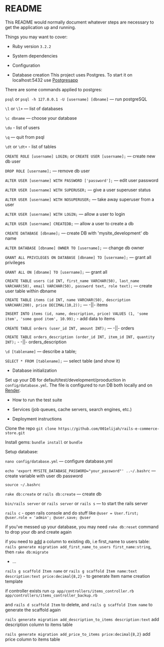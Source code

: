 # README

This README would normally document whatever steps are necessary to get the
application up and running.

Things you may want to cover:

* Ruby version `3.2.2`

* System dependencies

* Configuration

* Database creation
This project uses Postgres. To start it on localhost:5432 use [Postgresapp]('https://postgresapp.com/')

There are some commands applied to postgres:

`psql` or `psql -h 127.0.0.1 -U [username] [dbname]` — run postgreSQL

`\l` or `\l+` — list of databases

`\c dbname` — choose your database

`\du` - list of users

`\q` — quit from psql

`\dt` or `\dt+` - list of tables

`CREATE ROLE [username] LOGIN;` or `CREATE USER [username];` — create new db user

`DROP ROLE [username];` — remove db user

`ALTER USER [username] WITH PASSWORD ['password'];` — edit user password

`ALTER USER [username] WITH SUPERUSER;` — give a user superuser status

`ALTER USER [username] WITH NOSUPERUSER;` — take away superuser from a user

`ALTER USER [username] WITH LOGIN;` — allow a user to login

`ALTER USER [username] CREATEDB;` — allow a user to create a db

`CREATE DATABASE [dbname];` — create DB with 'mysite_development' db name

`ALTER DATABASE [dbname] OWNER TO [username];` — change db owner

`GRANT ALL PRIVILEGES ON DATABASE [dbname] TO [username];` — grant all privileges

`GRANT ALL ON [dbname] TO [username];` — grant all

`CREATE TABLE users (id INT, first_name VARCHAR(50), last_name VARCHAR(50), email VARCHAR(50), password text, role text);` — create user table within dbname

`CREATE TABLE items (id INT, name VARCHAR(50), description VARCHAR(200), price DECIMAL(10,2));` — -||- items

`INSERT INTO items (id, name, description, price) VALUES (1, 'some item', 'some good item', 10.99);` - add data to items

`CREATE TABLE orders (user_id INT, amount INT);` — -||- orders

`CREATE TABLE orders_description (order_id INT, item_id INT, quantity INT);` - -||- orders_description

`\d [tablename]` — describe a table;

`SELECT * FROM [tablename];` — select table (and show it)

* Database initialization

Set up your DB for default/test/development/prooduction in `config/database.yml`.
The file is configured to run DB both locally and on [Render]('https://render.com/docs/deploy-rails').

* How to run the test suite

* Services (job queues, cache servers, search engines, etc.)

* Deployment instructions

Clone the repo `git clone https://github.com/001elijah/rails-e-commerce-store.git`

Install gems: `bundle install` or `bundle`

Setup database: 

`nano config/database.yml` — configure database.yml

`echo 'export MYSITE_DATABASE_PASSWORD="your_password"' ..~/.bashrc` — create variable with user db password

`source ~/.bashrc`

`rake db:create` or `rails db:create` — create db

`bin/rails server` or `rails server` or `rails s` — to start the rails server

`rails c` - open rails console and do stuff like `@user = User.first; @user.role = 'admin'; @user.save; @user`

if you've messed up your database, you may need `rake db:reset` command to drop your db and create again

if you need to [add](https://www.bogotobogo.com/RubyOnRails/RubyOnRails_Devise_Adding_User_Field_and_Customization_Update_Saved.php) a column to existing db, i.e first_name to users table: `rails generate migration add_first_name_to_users first_name:string`, then `rake db:migrate`

* ...

`rails g scaffold Item name` or `rails g scaffold Item name:text description:text price:decimal{8,2}` - to generate Item name creation template

if controller exists run `cp app/controllers/items_controller.rb app/controllers/items_controller_backup.rb`

and `rails d scaffold Item` to delete, and `rails g scaffold Item name` to generate the scaffold again

`rails generate migration add_description_to_items description:text` add description column to items table

`rails generate migration add_price_to_items price:decimal{8,2}` add price column to items table
